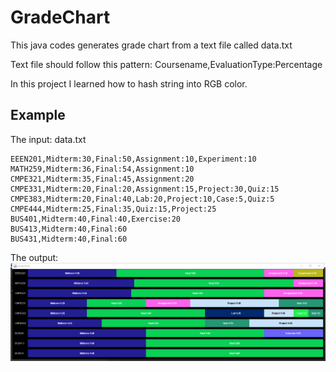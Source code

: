 # GradeChart
This java codes generates grade chart from a text file called data.txt

Text file should follow this pattern:
    Coursename,EvaluationType:Percentage

In this project I learned how to hash string into RGB color.

## **Example**
The input: data.txt

    EEEN201,Midterm:30,Final:50,Assignment:10,Experiment:10  
    MATH259,Midterm:36,Final:54,Assignment:10  
    CMPE321,Midterm:35,Final:45,Assignment:20  
    CMPE331,Midterm:20,Final:20,Assignment:15,Project:30,Quiz:15  
    CMPE383,Midterm:20,Final:40,Lab:20,Project:10,Case:5,Quiz:5  
    CMPE444,Midterm:25,Final:35,Quiz:15,Project:25  
    BUS401,Midterm:40,Final:40,Exercise:20  
    BUS413,Midterm:40,Final:60  
    BUS431,Midterm:40,Final:60

The output:
![enter image description here](https://github.com/dedinededin/GradeChart/blob/master/Example.png?raw=true)
